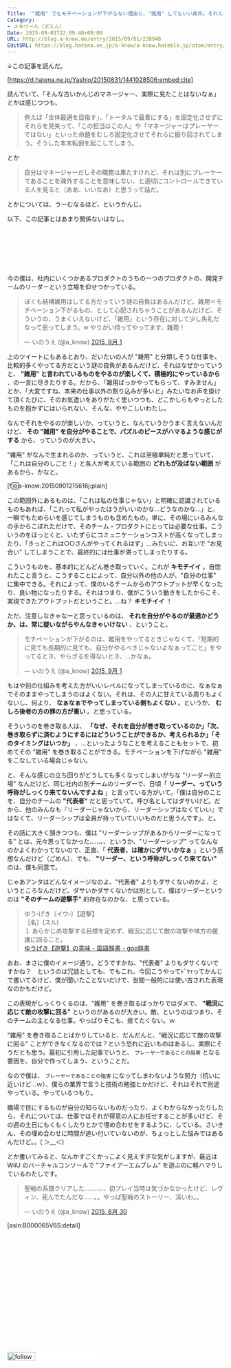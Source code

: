 ```yaml
---
Title: '"雑用" でもモチベーションが下がらない理由と、"雑用" してもいい条件。それと、僕が考えるリーダー像について。'
Category:
- メモワール（ポエム）
Date: 2015-09-01T22:09:48+09:00
URL: http://blog.a-know.me/entry/2015/09/01/220948
EditURL: https://blog.hatena.ne.jp/a-know/a-know.hateblo.jp/atom/entry/6653458415119797297
---
```


↓この記事を読んだ。




[https://d.hatena.ne.jp/Yashio/20150831/1441028506:embed:cite]




読んでいて、「そんな古いかんじのマネージャー、実際に見たことはないなぁ」とかは感じつつも、


> 例えば「全体最適を目指す」、「トータルで最善にする」を固定化させずにそれらを見失って、「この担当はこの人」や「マネージャーはプレーヤーではない」といった命題をむしろ固定化させてそれらに振り回されてしまう。そうした本末転倒を起こしてしまう。


とか


> 自分はマネージャーだしその職務は果たすけれど、それは別にプレーヤーであることを疎外することを意味しない、と適切にコントロールできている人を見ると（ああ、いいなあ）と思うって話だ。


とかについては、うーむなるほど、というかんじ。


以下、この記事とはあまり関係ないはなし。



<!-- more -->

<script async src="//pagead2.googlesyndication.com/pagead/js/adsbygoogle.js"></script>
<!-- article-top -->
<ins class="adsbygoogle"
     style="display:inline-block;width:728px;height:90px"
     data-ad-client="ca-pub-3463034538369189"
     data-ad-slot="8367620130"></ins>
<script>
(adsbygoogle = window.adsbygoogle || []).push({});
</script>


今の僕は、社内にいくつかあるプロダクトのうちの一つのプロダクトの、開発チームのリーダーという立場を仰せつかっている。


<blockquote class="twitter-tweet" lang="ja"><p lang="ja" dir="ltr">ぼくも結構雑用はしてる方だっていう謎の自負はあるんだけど、雑用＝モチベーション下がるもの、として心配されちゃうことがあるんだけど、そういうの、うまくいえないけど、「雑用」という存在に対して少し失礼だなって思ってしまう。w やりがい持ってやってます、雑用！</p>&mdash; いのうえ (@a_know) <a href="https://twitter.com/a_know/status/638508553192370176">2015, 9月 1</a></blockquote>
<script async src="//platform.twitter.com/widgets.js" charset="utf-8"></script>



上のツイートにもあるとおり、だいたいの人が "雑用" と分類しそうな仕事を、比較的多くやってる方だという謎の自負があるんだけど、それはなぜかっていうと、 **"雑用" と言われているものをやるのが楽しくて、積極的にやっているから** 、の一言に尽きたりする。だから、「雑用ばっかやってもらって、すみません」とか、「大変ですね、本来の仕事以外の割り込みが多いと」みたいなお声を掛けて頂くたびに、そのお気遣いをありがたく思いつつも、どこかしらもやっとしたものを抱かずにはいられない、そんな、ややこしいわたし。


なんでそれをやるのが楽しいか、っていうと、なんていうかうまく言えないんだけど、 **その "雑用" を自分がやることで、パズルのピースがハマるような感じがする** から、っていうのが大きい。


"雑用" がなんで生まれるのか、っていうと、これは至極単純だと思っていて、「これは自分のしごと！」と各人が考えている範囲の **どれもが及ばない範囲** があるから、かなと。


[f:id:a-know:20150901215616j:plain]



この範囲外にあるものは、「これは私の仕事じゃない」と明確に認識されているものもあれば、「これって私がやったほうがいいのかな...どうなのかな...」と、一瞬でもためらいを感じてしまうものも含めたもの。単に、その場にいるみんなの手からこぼれただけで、そのチーム・プロダクトにとっては必要な仕事。こういうのをほっとくと、いたずらにコミュニケーションコストが高くなってしまったり、「きっとこれは○○さんがやってくれるはず」...みたいに、お互いで "お見合い" してしまうことで、最終的には仕事が滞ってしまったりする。


こういうものを、基本的にどんどん巻き取っていく。これが **キモチイイ** 。自惚れたこと言うと、こうすることによって、自分以外の他の人が、"自分の仕事" に集中できる。それによって、僕のいるチームからのアウトプットが早くなったり、良い物になったりする。それはつまり、僕がこういう動きをしたからこそ、実現できたアウトプットだということ。...ね？ **キモチイイ** ！


ただ、注意しなきゃなーと思っているのは、 **それを自分がやるのが最適かどうか、は、常に疑いながらやんなきゃいけない** 、ということ。


<blockquote class="twitter-tweet" lang="ja"><p lang="ja" dir="ltr">モチベーションが下がるのは、雑用をやってるときじゃなくて、「短期的に見ても長期的に見ても、自分がやるべきじゃないよなぁってこと」をやってるとき、やらざるを得ないとき、…かなぁ。</p>&mdash; いのうえ (@a_know) <a href="https://twitter.com/a_know/status/638509158875066368">2015, 9月 1</a></blockquote>
<script async src="//platform.twitter.com/widgets.js" charset="utf-8"></script>


もはや別の仕組みを考えた方がいいレベルになってしまっているのに、なぁなぁでそのままやってしまうのはよくない。それは、その人に甘えている周りもよくないし、何より、 **なぁなぁでやってしまっている側もよくない** 。というか、 **むしろ後者の方の罪の方が重い** 。と思っている。



そういうのを巻き取る人は、 **「なぜ、それを自分が巻き取っているのか」「次、巻き取らずに済むようにするにはどういうことができるか、考えられるか」「そのタイミングはいつか」** 、...といったようなことを考えることもセットで、初めてその "雑用" を巻き取ることができる。モチベーションを下げながら "雑用" をこなしている場合じゃない。


と、そんな感じの立ち回りがどうしても多くなってしまいがちな "リーダー的立場" なんだけど、同じ社内の別チームのリーダーで、日頃「 **リーダー、っていう呼称がしっくり来てないんですよね** 」と言っている方がいて。「僕は自分のことを、自分のチームの **"代表者"** だと思っていて。呼び名としてはダサいけど。だから、他のみんなも『リーダーじゃないから、リーダーシップはなくていい』ではなくて、リーダーシップは全員が持っていていいものだと思うんです」、と。


その話に大きく頷きつつも、僕は "リーダーシップがあるからリーダーになってる" とは、元々思ってなかった......、、というか、"リーダーシップ" ってなんなのかよくわかってないので、正直、「 **代表者、は確かにダサいかなぁ** 」という感想なんだけど（ごめん）、でも、 **"リーダー、という呼称がしっくり来てない"** のは、僕も同意で。


じゃあアンタはどんなイメージなのよ、"代表者" よりもダサくないのかよ、というところなんだけど、ダサいかダサくないかは別として、僕はリーダーというのは **"そのチームの遊撃手"** 的存在なのかな、と思っている。


> ゆう‐げき〔イウ‐〕【遊撃】  
［名］(スル)  
１ あらかじめ攻撃する目標を定めず、戦況に応じて敵の攻撃や味方の援護に回ること。  
[ゆうげき【遊撃】の意味 - 国語辞書 - goo辞書](http://dictionary.goo.ne.jp/leaf/jn2/224064/m0u/)


おお、まさに僕のイメージ通り。どうですかね、"代表者" よりもダサくないですかね？　というのは冗談としても、でもこれ、今回こうやってﾄﾞﾔｧってかんじで書いてるけど、僕が聞いたことないだけで、世間一般的には使い古された表現なのかもだけど。


この表現がしっくりくるのは、"雑用" を巻き取るばっかりではダメで、 **"戦況に応じて敵の攻撃に回る"** というのがあるのが大きい。敵、というのはつまり、そのチームの主となる仕事。やっぱりそこも、捨てたくない。ｗ


"雑用" を巻き取ることばかりしていると、だんだんと、"戦況に応じて敵の攻撃に回る" ことができなくなるのでは？という恐れに近いものはあるし、実際にそうだとも思う。最初に引用した記事でいうと、 `プレーヤーであることの阻害` となる要因を、自分で作ってしまう、ということだ。


なので僕は、 `プレーヤーであることの阻害` になってしまわないような努力（抗いに近いけど...ｗ）、僕らの業界で言うと技術の勉強とかだけど、それはそれで別途やっている。やっているつもり。


職場で目にするものが自分の知らないものだったり、よくわからなかったりしたら、それについては、仕事ではそれが得意の人にお任せすることが多いけど、その週の土日にもくもくしたりとかで埋め合わせをするように、している。さいきん、その埋め合わせに時間が追い付いていないのが、ちょっとした悩みではあるんだけど。。( ＞﹏＜)


とか書いてみると、なんかすごくかっこよく見えすぎな気がしますが、最近は WiiU のバーチャルコンソールで "ファイアーエムブレム" を遊ぶのに軽ハマりしているわたしです。

<blockquote class="twitter-tweet" lang="ja"><p lang="ja" dir="ltr">聖戦の系譜クリアした………、、初プレイ当時は気づかなかったけど、レヴィン、死んでたんだな……。。やっぱ聖戦のストーリー、深いわ。。</p>&mdash; いのうえ (@a_know) <a href="https://twitter.com/a_know/status/637954486716076032">2015, 8月 30</a></blockquote>
<script async src="//platform.twitter.com/widgets.js" charset="utf-8"></script>




[asin:B000065V6S:detail]




<script async src="//pagead2.googlesyndication.com/pagead/js/adsbygoogle.js"></script>
<!-- article-bottom2 -->
<ins class="adsbygoogle"
     style="display:inline-block;width:300px;height:250px"
     data-ad-client="ca-pub-3463034538369189"
     data-ad-slot="5274552934"></ins>
<script>
(adsbygoogle = window.adsbygoogle || []).push({});
</script>


<div>
<a href='http://cloud.feedly.com/#subscription%2Ffeed%2Fhttp%3A%2F%2Fblog.a-know.me%2Ffeed'  target='blank'><img id='feedlyFollow' src='http://s3.feedly.com/img/follows/feedly-follow-rectangle-volume-small_2x.png' alt='follow us in feedly' width='65' height='20'></a>

<iframe src="//blog.hatena.ne.jp/a-know/a-know.hateblo.jp/subscribe/iframe" allowtransparency="true" frameborder="0" scrolling="no" width="150" height="28"></iframe>
</div>
